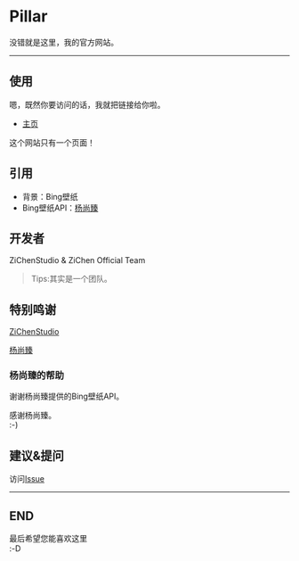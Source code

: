 # Pillar
没错就是这里，我的官方网站。

---

## 使用
嗯，既然你要访问的话，我就把链接给你啦。

 - [主页](#)

这个网站只有一个页面！
## 引用
 - 背景：Bing壁纸
 - Bing壁纸API：[杨尚臻](https://www.yangshangzhen.com/ "Shangzhen Yang")
## 开发者
ZiChenStudio & ZiChen Official Team

> Tips:其实是一个团队。
## 特别鸣谢
[ZiChenStudio](https://github.com/ZiChenStudio "ZiChenStudio")

[杨尚臻](https://github.com/shangzhenyang "Shangzhen Yang")
### 杨尚臻的帮助
谢谢杨尚臻提供的Bing壁纸API。

感谢杨尚臻。<br>
:-)
## 建议&提问
访问[Issue](https://github.com/ZiChenStudio/pillar/issues/)

---

## END
最后希望您能喜欢这里<br>
:-D
